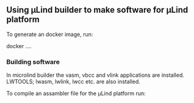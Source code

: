 ## Using µLind builder to make software for µLind platform

To generate an docker image, run:

   docker ....





### Building software

In microlind builder the vasm, vbcc and vlink applications are installed.
LWTOOLS; lwasm, lwlink, lwcc etc. are also installed.

To compile an assambler file for the µLind platform run:



